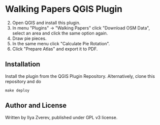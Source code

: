 # Walking Papers QGIS Plugin

2. Open QGIS and install this plugin.
3. In menu "Plugins" -> "Walking Papers" click "Download OSM Data", select an area and click the same option again.
4. Draw pie pieces.
5. In the same menu click "Calculate Pie Rotation".
6. Click "Prepare Atlas" and export it to PDF.

## Installation

Install the plugin from the QGIS Plugin Repository. Alternatively, clone this repository and do

    make deploy

## Author and License

Written by Ilya Zverev, published under GPL v3 license.
